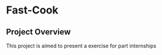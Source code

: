 # Fast-Cook

## Project Overview

This project is aimed to present a exercise for part internships
  


